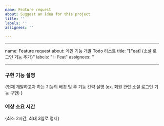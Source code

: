 ```yaml
---
name: Feature request
about: Suggest an idea for this project
title: ''
labels: ''
assignees: ''

---
```


---
name: Feature request
about: 메인 기능 개발 Todo 리스트
title: "[Feat] {소셜 로그인 기능 추가}"
labels: "✨ Feat"
assignees: ''

---

### 구현 기능 설명
{현재 개발하고자 하는 기능의 배경 및 주 기능 간략 설명 (ex. 회원 관련 소셜 로그인 기능 구현) }

### 예상 소요 시간
{최소 2시간, 최대 3일로 명세}
